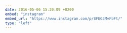 ```yaml
---
date: 2016-05-06 15:20:09 +0200
embed: "instagram"
embed_url: "https://www.instagram.com/p/BFEG3MvFbFt/"
type: "left"
---
```

